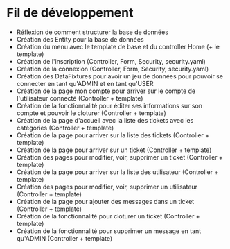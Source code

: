# Fil de développement
* Réflexion de comment structurer la base de données
* Création des Entity pour la base de données
* Création du menu avec le template de base et du controller Home (+ le template) 
* Création de l'inscription (Controller, Form, Security, security.yaml)
* Création de la connexion (Controller, Form, Security, security.yaml)
* Création des DataFixtures pour avoir un jeu de données pour pouvoir se connecter en tant qu'ADMIN et en tant qu'USER
* Création de la page mon compte pour arriver sur le compte de l'utilisateur connecté (Controller + template)
* Création de la fonctionnalité pour éditer ses informations sur son compte et pouvoir le cloturer (Controller + template)
* Création de la page d'accueil avec la liste des tickets avec les catégories (Controller + template)
* Création de la page pour arriver sur la liste des tickets (Controller + template)
* Création de la page pour arriver sur un ticket (Controller + template)
* Création des pages pour modifier, voir, supprimer un ticket (Controller + template)
* Création de la page pour arriver sur la liste des utilisateur (Controller + template)
* Création des pages pour modifier, voir, supprimer un utilisateur (Controller + template)
* Création de la page pour ajouter des messages dans un ticket (Controller + template)
* Création de la fonctionnalité pour cloturer un ticket (Controller + template)
* Création de la fonctionnalité pour supprimer un message en tant qu'ADMIN (Controller + template)